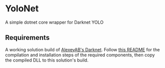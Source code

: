 # YoloNet

A simple dotnet core wrapper for Darknet YOLO


## Requirements
A working solution build of [AlexeyAB's Darknet](https://github.com/AlexeyAB/darknet). Follow [this README](https://github.com/AlexeyAB/darknet/blob/master/README.md) for the compilation and installation steps of the required components, then copy the compiled DLL to this solution's build.
